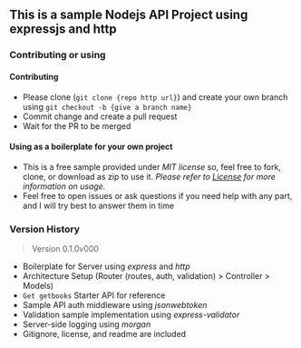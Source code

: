 ## This is a sample Nodejs API Project using expressjs and http

### Contributing or using
#### Contributing
+ Please clone (`git clone {repo http url}`) and create your own branch using `git checkout -b {give a branch name}`
+ Commit change and create a pull request
+ Wait for the PR to be merged

#### Using as a boilerplate for your own project
+ This is a free sample provided under *MIT license* so, feel free to fork, clone, or download as zip to use it. _Please refer to [License](./License) for more information on usage._
+ Feel free to open issues or ask questions if you need help with any part, and I will try best to answer them in time

### Version History
> Version 0.1.0v000
+ Boilerplate for Server using *express* and *http*
+ Architecture Setup (Router (routes, auth, validation) > Controller > Models)
+ `Get getbooks` Starter API for reference
+ Sample API auth middleware using *jsonwebtoken*
+ Validation sample implementation using *express-validator*
+ Server-side logging using *morgan*
+ Gitignore, license, and readme are included